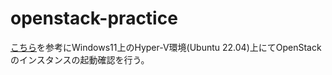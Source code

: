 # openstack-practice

[こちら](https://www.server-world.info/query?os=Ubuntu_22.04&p=openstack_antelope&f=1)を参考にWindows11上のHyper-V環境(Ubuntu 22.04)上にてOpenStackのインスタンスの起動確認を行う。